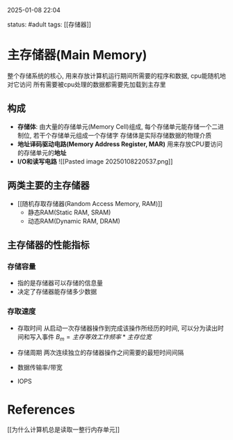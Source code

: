 2025-01-08    22:04

status: #adult 
tags: [[存储器]]


# 主存储器(Main Memory)

整个存储系统的核心, 用来存放计算机运行期间所需要的程序和数据, cpu能随机地对它访问
所有需要被cpu处理的数据都需要先加载到主存里

## 构成

- **存储体**: 
	由大量的存储单元(Memory Cell)组成, 每个存储单元能存储一个二进制位, 若干个存储单元组成一个存储字
	存储体是实际存储数据的物理介质
- **地址译码驱动电路(Memory Address Register, MAR)**
	用来存放CPU要访问的存储单元的**地址**
- **I/O和读写电路**
![[Pasted image 20250108220537.png]]

## 两类主要的主存储器

- [[随机存取存储器(Random Access Memory, RAM)]]
	- 静态RAM(Static RAM, SRAM)
	- 动态RAM(Dynamic RAM, DRAM)

## 主存储器的性能指标

### 存储容量
- 指的是存储器可以存储的信息量
- 决定了存储器能存储多少数据
### 存取速度
- 存取时间
	从启动一次存储器操作到完成该操作所经历的时间, 可以分为读出时间和写入事件
	$B_m=主存等效工作频率*主存位宽$

- 存储周期
	两次连续独立的存储器操作之间需要的最短时间间隔

- 数据传输率/带宽
	

- IOPS




# References

[[为什么计算机总是读取一整行内存单元]]